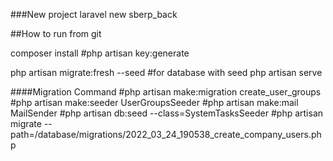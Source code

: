 ###New project
laravel new sberp_back

##How to run from git

composer install
#php artisan key:generate

php artisan migrate:fresh --seed #for database with seed
php artisan serve

####Migration Command
#php artisan make:migration create_user_groups
#php artisan make:seeder UserGroupsSeeder
#php artisan make:mail MailSender
#php artisan db:seed --class=SystemTasksSeeder
#php artisan migrate --path=/database/migrations/2022_03_24_190538_create_company_users.php